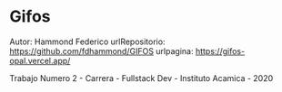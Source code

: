# Gifos
Autor: Hammond Federico
urlRepositorio: https://github.com/fdhammond/GIFOS
urlpagina: https://gifos-opal.vercel.app/

Trabajo Numero 2 - Carrera - Fullstack Dev - Instituto Acamica - 2020

